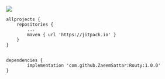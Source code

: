 [![](https://jitpack.io/v/ZaeemSattar/Routy.svg)](https://jitpack.io/#ZaeemSattar/Routy)



	allprojects {
		repositories {
			...
			maven { url 'https://jitpack.io' }
		}
	}


	dependencies {
	        implementation 'com.github.ZaeemSattar:Routy:1.0.0'
	}
  
  
  
  
  
